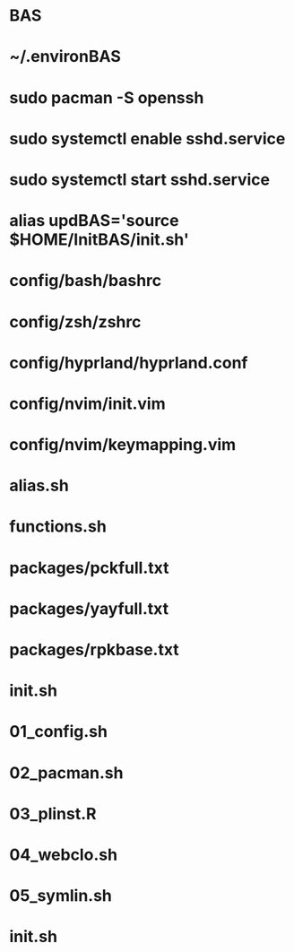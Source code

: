 # BAS
# ~/.environBAS
# sudo pacman -S openssh 
# sudo systemctl enable sshd.service
# sudo systemctl start sshd.service
# alias updBAS='source $HOME/InitBAS/init.sh' 

# config/bash/bashrc
# config/zsh/zshrc
# config/hyprland/hyprland.conf
# config/nvim/init.vim
# config/nvim/keymapping.vim
# alias.sh
# functions.sh

# packages/pckfull.txt
# packages/yayfull.txt
# packages/rpkbase.txt

# init.sh
# 01_config.sh
# 02_pacman.sh
# 03_plinst.R
# 04_webclo.sh
# 05_symlin.sh
# init.sh




